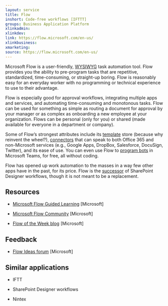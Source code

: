 ```yaml
---
layout: service
title: Flow
inshort: Code-free workflows [IFTTT]
groups: Business Application Platform
xlinkadmin: 
xlinkdev: 
link: https://flow.microsoft.com/en-us/
xlinkbusiness: 
xmarketing: 
source: https://flow.microsoft.com/en-us/
---
```


Microsoft Flow is a user-friendly, [WYSIWYG](https://en.wikipedia.org/wiki/WYSIWYG) task automation tool. Flow provides you the ability to pre-program tasks that are repetitive, standardized, time-consuming, or straight-up boring. Flow is reasonably easy for an everyday worker with no programming or technical experience to use to their advantage.

Flow is especially good for approval workflows, integrating multiple apps and services, and automating time-consuming and monotonous tasks. Flow can be used for something as simple as routing a document for approval by your manager or as complex as onboarding a new employee at your organization. Flows can be personal (only for you) or shared (made available for everyone in a department or company).

Some of Flow’s strongest attributes include its [template](https://flow.microsoft.com/en-us/templates/) store (because why reinvent the wheel?), [connectors](https://flow.microsoft.com/en-us/connectors/) that can speak to both Office 365 and non-Microsoft services (e.g., Google Apps, DropBox, Salesforce, DocuSign, Twitter), and its ease of use. You can even use Flow to [program bots](https://blog.getbizzy.io/introducing-bizzy-templates-b191b38d2370) in Microsoft Teams, for free, all without coding.

Flow has opened up work automation to the masses in a way few other apps have in the past, for its price. Flow is the [successor](https://docs.microsoft.com/en-us/flow/frequently-asked-questions) of SharePoint Designer workflows, though it is not meant to be a replacement.

Resources
---------

-   [Microsoft Flow Guided Learning](https://docs.microsoft.com/en-us/flow/guided-learning/)
    \[Microsoft\]
    
-   [Microsoft Flow Community](https://powerusers.microsoft.com/t5/Microsoft-Flow-Community/ct-p/FlowCommunity)
    \[Microsoft\]
    
-   [Flow of the Week blog](https://flow.microsoft.com/en-us/blog/category/flow-of-the-week/)
    \[Microsoft\]

Feedback
--------------------

-   [Flow Ideas forum](https://powerusers.microsoft.com/t5/Flow-Ideas/idb-p/FlowIdeas)
    \[Microsoft\]

Similar applications
--------------------

-   IFTT

-   SharePoint Designer workflows

-   Nintex
